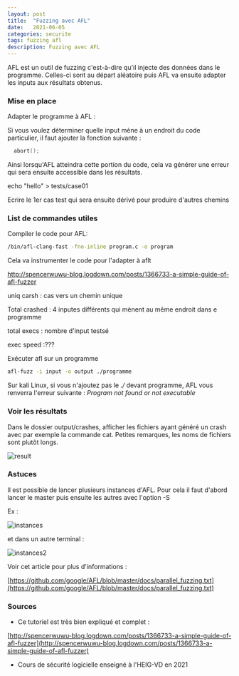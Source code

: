 ```yaml
---
layout: post
title:  "Fuzzing avec AFL"
date:   2021-06-05 
categories: securite
tags: fuzzing afl
description: Fuzzing avec AFL
---
```

AFL est un outil de fuzzing c'est-à-dire qu'il injecte des données dans le programme. Celles-ci sont au départ aléatoire puis AFL va ensuite adapter les inputs aux résultats obtenus.



### Mise en place

Adapter le programme à AFL :

Si vous voulez déterminer quelle input mène à un endroit du code particulier, il faut ajouter la fonction suivante :   

```c
  abort();
```

Ainsi lorsqu'AFL atteindra cette portion du code, cela va générer une erreur qui sera ensuite accessible dans les résultats.



echo "hello" > tests/case01

Ecrire le 1er cas test qui sera ensuite dérivé pour produire d'autres chemins





### List de commandes utiles

Compiler le code pour AFL:

```bash
/bin/afl-clang-fast -fno-inline program.c -o program
```

Cela va instrumenter le code pour l'adapter à aflt



http://spencerwuwu-blog.logdown.com/posts/1366733-a-simple-guide-of-afl-fuzzer



uniq carsh : cas vers un chemin unique

Total crashed : 4 inputes différents qui mènent au même endroit dans e programme

total execs : nombre d'input testsé

exec speed :???

Exécuter afl sur un programme

```bash
afl-fuzz -i input -o output ./programme
```

Sur kali Linux, si vous n'ajoutez pas le *./* devant programme, AFL vous renverra l'erreur suivante : *Program  not found or not executable* 



### Voir les résultats

Dans le dossier output/crashes, afficher les fichiers ayant généré un crash avec par exemple la commande cat. Petites remarques, les noms de fichiers sont plutôt longs.

![result]({{site.url_complet}}\assets\article\outil-securite\afl-fuzzing\result.PNG)



### Astuces

Il est possible de lancer plusieurs instances d'AFL. Pour cela il faut d'abord lancer le master puis ensuite les autres avec l'option -S

Ex :

![instances]({{site.url_complet}}\assets\article\outil-securite\afl-fuzzing\instances.png)



et dans un autre terminal :

![instances2]({{site.url_complet}}\assets\article\outil-securite\afl-fuzzing\instances2.png)

Voir cet article pour plus d'informations :

[https://github.com/google/AFL/blob/master/docs/parallel_fuzzing.txt](https://github.com/google/AFL/blob/master/docs/parallel_fuzzing.txt)

### Sources

- Ce tutoriel est très bien expliqué et complet :

[http://spencerwuwu-blog.logdown.com/posts/1366733-a-simple-guide-of-afl-fuzzer](http://spencerwuwu-blog.logdown.com/posts/1366733-a-simple-guide-of-afl-fuzzer)

- Cours de sécurité logicielle enseigné à l'HEIG-VD en 2021